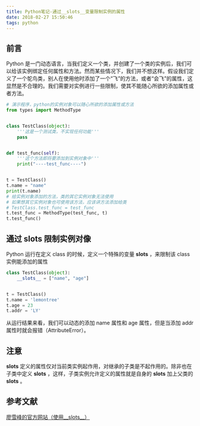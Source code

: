 ```yaml
---
title: Python笔记-通过__slots__变量限制实例的属性
date: 2018-02-27 15:50:46
tags: python
---
```


## 前言
Python 是一门动态语言，当我们定义一个类，并创建了一个类的实例后，我们可以给该实例绑定任何属性和方法。然而某些情况下，我们并不想这样。假设我们定义了一个鸵鸟类，别人在使用他时添加了一个“飞”的方法，或者“会飞”的属性，这显然是不合理的。我们需要对实例进行一些限制，使其不能随心所欲的添加属性或者方法。

```python
# 演示程序，python的实例对象可以随心所欲的添加属性或方法
from types import MethodType


class TestClass(object):
    '''这是一个测试类，不实现任何功能'''
    pass


def test_func(self):
    '''这个方法即将要添加到实例对象中'''
    print("----test_func----")


t = TestClass()
t.name = "name"
print(t.name)
# 给实例对象添加的方法，类的其它实例对象无法使用
# 如果想其它实例对象也可使用该方法，应该讲方法添加给类
# TestClass.test_func = test_func 
t.test_func = MethodType(test_func, t) 
t.test_func()
```

## 通过 __slots__ 限制实例对像
Python 运行在定义 class 的时候，定义一个特殊的变量 __slots__ ，来限制该 class 实例能添加的属性

```python
class TestClass(object):
    __slots__ = ["name", "age"]


t = TestClass()
t.name = 'lemontree'
t.age = 23
t.addr = 'LY' 
```

从运行结果来看，我们可以动态的添加 name 属性和 age 属性，但是当添加 addr 属性时就会报错（AttributeError）。

## 注意
__slots__ 定义的属性仅对当前类实例起作用，对继承的子类是不起作用的。除非也在子类中定义 __slots__ ，这样，子类实例允许定义的属性就是自身的 __slots__ 加上父类的 __slots__ 。

## 参考文献
[廖雪峰的官方网站（使用__slots__）](https://www.liaoxuefeng.com/wiki/0014316089557264a6b348958f449949df42a6d3a2e542c000/00143186739713011a09b63dcbd42cc87f907a778b3ac73000)
